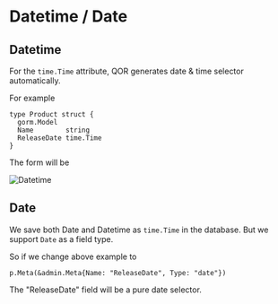 # Datetime / Date

## Datetime

For the `time.Time` attribute, QOR generates date & time selector automatically.

For example

```
type Product struct {
  gorm.Model
  Name        string
  ReleaseDate time.Time
}
```

The form will be

![Datetime](../chapter2/meta-datetime.png)

## Date

We save both Date and Datetime as `time.Time` in the database. But we support `Date` as a field type.

So if we change above example to

```
p.Meta(&admin.Meta{Name: "ReleaseDate", Type: "date"})
```

The "ReleaseDate" field will be a pure date selector.

